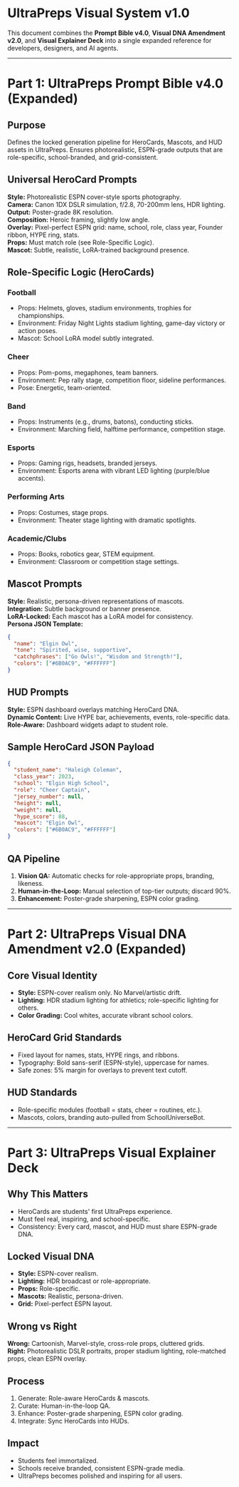 
# UltraPreps Visual System v1.0
This document combines the **Prompt Bible v4.0**, **Visual DNA Amendment v2.0**, and **Visual Explainer Deck** into a single expanded reference for developers, designers, and AI agents.

---

# Part 1: UltraPreps Prompt Bible v4.0 (Expanded)

## Purpose
Defines the locked generation pipeline for HeroCards, Mascots, and HUD assets in UltraPreps. Ensures photorealistic, ESPN-grade outputs that are role-specific, school-branded, and grid-consistent.

## Universal HeroCard Prompts
**Style:** Photorealistic ESPN cover-style sports photography.  
**Camera:** Canon 1DX DSLR simulation, f/2.8, 70-200mm lens, HDR lighting.  
**Output:** Poster-grade 8K resolution.  
**Composition:** Heroic framing, slightly low angle.  
**Overlay:** Pixel-perfect ESPN grid: name, school, role, class year, Founder ribbon, HYPE ring, stats.  
**Props:** Must match role (see Role-Specific Logic).  
**Mascot:** Subtle, realistic, LoRA-trained background presence.

## Role-Specific Logic (HeroCards)
### Football
- Props: Helmets, gloves, stadium environments, trophies for championships.
- Environment: Friday Night Lights stadium lighting, game-day victory or action poses.
- Mascot: School LoRA model subtly integrated.

### Cheer
- Props: Pom-poms, megaphones, team banners.
- Environment: Pep rally stage, competition floor, sideline performances.
- Pose: Energetic, team-oriented.

### Band
- Props: Instruments (e.g., drums, batons), conducting sticks.
- Environment: Marching field, halftime performance, competition stage.

### Esports
- Props: Gaming rigs, headsets, branded jerseys.
- Environment: Esports arena with vibrant LED lighting (purple/blue accents).

### Performing Arts
- Props: Costumes, stage props.
- Environment: Theater stage lighting with dramatic spotlights.

### Academic/Clubs
- Props: Books, robotics gear, STEM equipment.
- Environment: Classroom or competition stage settings.

## Mascot Prompts
**Style:** Realistic, persona-driven representations of mascots.  
**Integration:** Subtle background or banner presence.  
**LoRA-Locked:** Each mascot has a LoRA model for consistency.  
**Persona JSON Template:**
```json
{
  "name": "Elgin Owl",
  "tone": "Spirited, wise, supportive",
  "catchphrases": ["Go Owls!", "Wisdom and Strength!"],
  "colors": ["#6B0AC9", "#FFFFFF"]
}
```

## HUD Prompts
**Style:** ESPN dashboard overlays matching HeroCard DNA.  
**Dynamic Content:** Live HYPE bar, achievements, events, role-specific data.  
**Role-Aware:** Dashboard widgets adapt to student role.

## Sample HeroCard JSON Payload
```json
{
  "student_name": "Haleigh Coleman",
  "class_year": 2023,
  "school": "Elgin High School",
  "role": "Cheer Captain",
  "jersey_number": null,
  "height": null,
  "weight": null,
  "hype_score": 88,
  "mascot": "Elgin Owl",
  "colors": ["#6B0AC9", "#FFFFFF"]
}
```

## QA Pipeline
1. **Vision QA:** Automatic checks for role-appropriate props, branding, likeness.
2. **Human-in-the-Loop:** Manual selection of top-tier outputs; discard 90%.
3. **Enhancement:** Poster-grade sharpening, ESPN color grading.

---

# Part 2: UltraPreps Visual DNA Amendment v2.0 (Expanded)

## Core Visual Identity
- **Style:** ESPN-cover realism only. No Marvel/artistic drift.
- **Lighting:** HDR stadium lighting for athletics; role-specific lighting for others.
- **Color Grading:** Cool whites, accurate vibrant school colors.

## HeroCard Grid Standards
- Fixed layout for names, stats, HYPE rings, and ribbons.
- Typography: Bold sans-serif (ESPN-style), uppercase for names.
- Safe zones: 5% margin for overlays to prevent text cutoff.

## HUD Standards
- Role-specific modules (football = stats, cheer = routines, etc.).
- Mascots, colors, branding auto-pulled from SchoolUniverseBot.

---

# Part 3: UltraPreps Visual Explainer Deck

## Why This Matters
- HeroCards are students' first UltraPreps experience.
- Must feel real, inspiring, and school-specific.
- Consistency: Every card, mascot, and HUD must share ESPN-grade DNA.

## Locked Visual DNA
- **Style:** ESPN-cover realism.
- **Lighting:** HDR broadcast or role-appropriate.
- **Props:** Role-specific.
- **Mascots:** Realistic, persona-driven.
- **Grid:** Pixel-perfect ESPN layout.

## Wrong vs Right
**Wrong:** Cartoonish, Marvel-style, cross-role props, cluttered grids.  
**Right:** Photorealistic DSLR portraits, proper stadium lighting, role-matched props, clean ESPN overlay.

## Process
1. Generate: Role-aware HeroCards & mascots.
2. Curate: Human-in-the-loop QA.
3. Enhance: Poster-grade sharpening, ESPN color grading.
4. Integrate: Sync HeroCards into HUDs.

## Impact
- Students feel immortalized.
- Schools receive branded, consistent ESPN-grade media.
- UltraPreps becomes polished and inspiring for all users.
